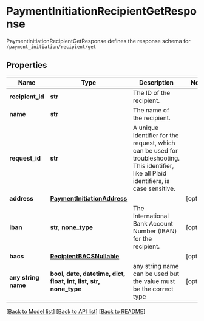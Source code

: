 # PaymentInitiationRecipientGetResponse

PaymentInitiationRecipientGetResponse defines the response schema for `/payment_initiation/recipient/get`

## Properties
Name | Type | Description | Notes
------------ | ------------- | ------------- | -------------
**recipient_id** | **str** | The ID of the recipient. | 
**name** | **str** | The name of the recipient. | 
**request_id** | **str** | A unique identifier for the request, which can be used for troubleshooting. This identifier, like all Plaid identifiers, is case sensitive. | 
**address** | [**PaymentInitiationAddress**](PaymentInitiationAddress.md) |  | [optional] 
**iban** | **str, none_type** | The International Bank Account Number (IBAN) for the recipient. | [optional] 
**bacs** | [**RecipientBACSNullable**](RecipientBACSNullable.md) |  | [optional] 
**any string name** | **bool, date, datetime, dict, float, int, list, str, none_type** | any string name can be used but the value must be the correct type | [optional]

[[Back to Model list]](../README.md#documentation-for-models) [[Back to API list]](../README.md#documentation-for-api-endpoints) [[Back to README]](../README.md)


